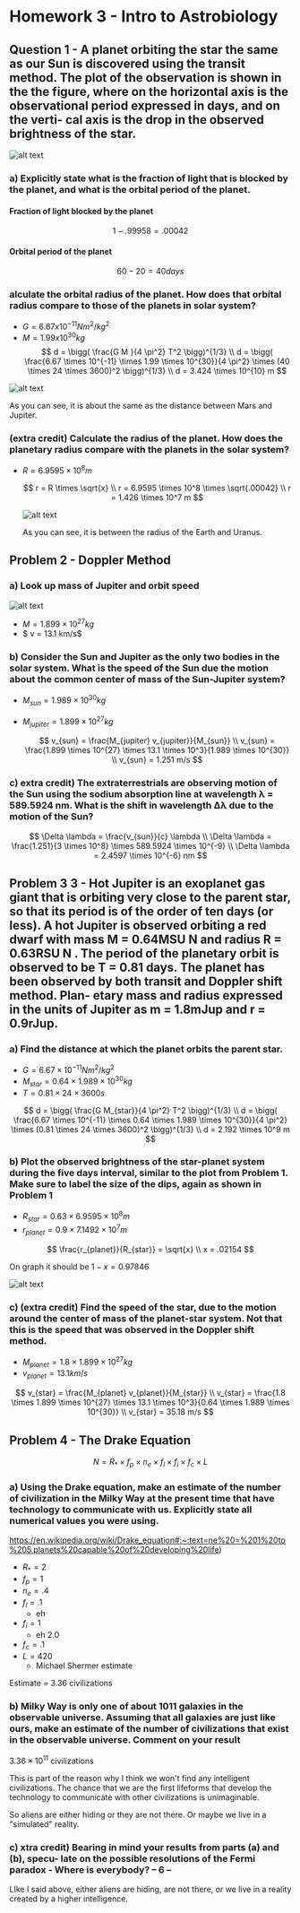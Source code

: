 # Homework 3 - Intro to Astrobiology

## Question 1 - A planet orbiting the star the same as our Sun is discovered using the transit method. The plot of the observation is shown in the the figure, where on the horizontal axis is the observational period expressed in days, and on the verti- cal axis is the drop in the observed brightness of the star.

![alt text](image-4.png)

### a) Explicitly state what is the fraction of light that is blocked by the planet, and what is the orbital period of the planet.

#### Fraction of light blocked by the planet

$$
1 - .99958 = .00042
$$

#### Orbital period of the planet

$$
60 - 20  = 40 days
$$

### alculate the orbital radius of the planet. How does that orbital radius compare to those of the planets in solar system?

- $G = 6.67 x 10^{ -11 } N m^2/kg^2$
- $M = 1.99 x 10^{30} kg$
  $$
  d = \bigg( \frac{G M }{4 \pi^2} T^2 \bigg)^{1/3} \\
  d = \bigg( \frac{6.67 \times 10^{-11} \times 1.99 \times 10^{30}}{4 \pi^2} \times (40 \times 24 \times 3600)^2 \bigg)^{1/3} \\
  d = 3.424 \times 10^{10} m
  $$

![alt text](image-1.png)

As you can see, it is about the same as the distance between Mars and Jupiter.

### (extra credit) Calculate the radius of the planet. How does the planetary radius compare with the planets in the solar system?

- $R = 6.9595 \times 10^8 m$

  $$
  r = R \times \sqrt{x} \\
    r = 6.9595 \times 10^8 \times \sqrt{.00042} \\
    r = 1.426 \times 10^7 m
  $$

  ![alt text](image-2.png)

  As you can see, it is between the radius of the Earth and Uranus.

## Problem 2 - Doppler Method

### a) Look up mass of Jupiter and orbit speed

![alt text](image-3.png)

- $M = 1.899 \times 10^{27} kg$
- $ v = 13.1 km/s$

### b) Consider the Sun and Jupiter as the only two bodies in the solar system. What is the speed of the Sun due the motion about the common center of mass of the Sun-Jupiter system?

- $M_{sun} = 1.989 \times 10^{30} kg$
- $M_{jupiter} = 1.899 \times 10^{27} kg$

  $$
  v_{sun} = \frac{M_{jupiter} v_{jupiter}}{M_{sun}} \\
  v_{sun} = \frac{1.899 \times 10^{27} \times 13.1 \times 10^3}{1.989 \times 10^{30}} \\
  v_{sun} = 1.251 m/s
  $$

### c) extra credit) The extraterrestrials are observing motion of the Sun using the sodium absorption line at wavelength λ = 589.5924 nm. What is the shift in wavelength ∆λ due to the motion of the Sun?

$$
\Delta \lambda = \frac{v_{sun}}{c} \lambda \\
\Delta \lambda = \frac{1.251}{3 \times 10^8} \times 589.5924 \times 10^{-9} \\
\Delta \lambda = 2.4597 \times 10^{-6} nm
$$

## Problem 3 3 - Hot Jupiter is an exoplanet gas giant that is orbiting very close to the parent star, so that its period is of the order of ten days (or less). A hot Jupiter is observed orbiting a red dwarf with mass M = 0.64MSU N and radius R = 0.63RSU N . The period of the planetary orbit is observed to be T = 0.81 days. The planet has been observed by both transit and Doppler shift method. Plan- etary mass and radius expressed in the units of Jupiter as m = 1.8mJup and r = 0.9rJup.

### a) Find the distance at which the planet orbits the parent star.

- $G = 6.67 \times 10^{-11} N m^2/kg^2$
- $M_{star} = 0.64 \times 1.989 \times 10^{30} kg$
- $T = 0.81 \times 24 \times 3600 s$

$$
d = \bigg( \frac{G M_{star}}{4 \pi^2} T^2 \bigg)^{1/3} \\
d = \bigg( \frac{6.67 \times 10^{-11} \times 0.64 \times 1.989 \times 10^{30}}{4 \pi^2} \times (0.81 \times 24 \times 3600)^2 \bigg)^{1/3} \\
d = 2.192 \times 10^9 m
$$

### b) Plot the observed brightness of the star-planet system during the five days interval, similar to the plot from Problem 1. Make sure to label the size of the dips, again as shown in Problem 1

- $R_{star} = 0.63 \times 6.9595 \times 10^8 m$
- $r_{planet} = 0.9 \times 7.1492 \times 10^7 m$

$$
\frac{r_{planet}}{R_{star}} = \sqrt{x} \\
x = .02154
$$

On graph it should be $1-x = 0.97846$

![alt text](image-5.png)

### c) (extra credit) Find the speed of the star, due to the motion around the center of mass of the planet-star system. Not that this is the speed that was observed in the Doppler shift method.

- $M_{planet} = 1.8 \times 1.899 \times 10^{27} kg$
- $v_{planet} = 13.1 km/s$

$$
v_{star} = \frac{M_{planet} v_{planet}}{M_{star}} \\
v_{star} = \frac{1.8 \times 1.899 \times 10^{27} \times 13.1 \times 10^3}{0.64 \times 1.989 \times 10^{30}} \\
v_{star} = 35.18 m/s
$$

## Problem 4 - The Drake Equation

$$
N = R_{\ast} \times f_p \times n_e \times f_l \times f_i \times f_c \times L
$$

### a) Using the Drake equation, make an estimate of the number of civilization in the Milky Way at the present time that have technology to communicate with us. Explicitly state all numerical values you were using.

https://en.wikipedia.org/wiki/Drake_equation#:~:text=ne%20=%201%20to%205,planets%20capable%20of%20developing%20life)

- $R_{\ast} = 2$
- $f_p = 1$
- $n_e = .4$
- $f_l = .1$
  - eh
- $f_i = 1$
  - eh 2.0
- $f_c = .1$
- $L = 420$
  - Michael Shermer estimate

Estimate = 3.36 civilizations

### b) Milky Way is only one of about 1011 galaxies in the observable universe. Assuming that all galaxies are just like ours, make an estimate of the number of civilizations that exist in the observable universe. Comment on your result

$3.36 \times 10^{11}$ civilizations

This is part of the reason why I think we won't find any intelligent civilizations. The chance that we are the first lifeforms that develop the technology to communicate with other civilizations is unimaginable.

So aliens are either hiding or they are not there. Or maybe we live in a "simulated" reality.

### c) xtra credit) Bearing in mind your results from parts (a) and (b), specu- late on the possible resolutions of the Fermi paradox - Where is everybody? – 6 –

LIke I said above, either aliens are hiding, are not there, or we live in a reality created by a higher intelligence.
